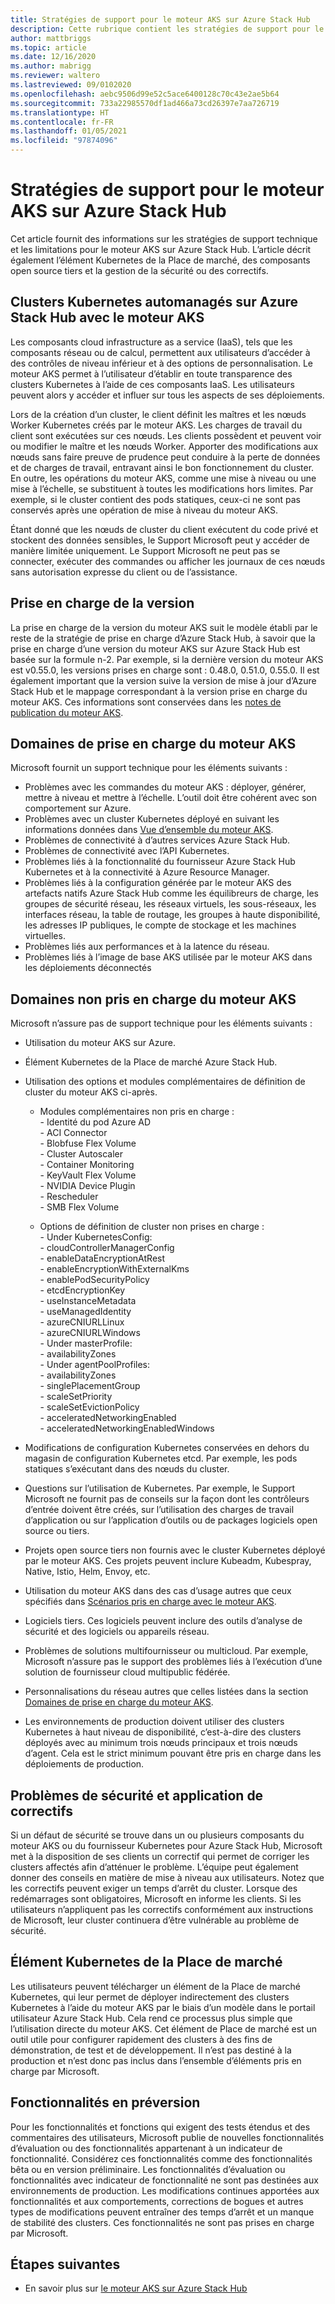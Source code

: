 ```yaml
---
title: Stratégies de support pour le moteur AKS sur Azure Stack Hub
description: Cette rubrique contient les stratégies de support pour le moteur AKS sur Azure Stack Hub.
author: mattbriggs
ms.topic: article
ms.date: 12/16/2020
ms.author: mabrigg
ms.reviewer: waltero
ms.lastreviewed: 09/0102020
ms.openlocfilehash: aebc9506d99e52c5ace6400128c70c43e2ae5b64
ms.sourcegitcommit: 733a22985570df1ad466a73cd26397e7aa726719
ms.translationtype: HT
ms.contentlocale: fr-FR
ms.lasthandoff: 01/05/2021
ms.locfileid: "97874096"
---
```

# <a name="support-policies-for-aks-engine-on-azure-stack-hub"></a>Stratégies de support pour le moteur AKS sur Azure Stack Hub

Cet article fournit des informations sur les stratégies de support technique et les limitations pour le moteur AKS sur Azure Stack Hub. L’article décrit également l’élément Kubernetes de la Place de marché, des composants open source tiers et la gestion de la sécurité ou des correctifs. 

## <a name="self-managed-kubernetes-clusters-on-azure-stack-hub-with-aks-engine"></a>Clusters Kubernetes automanagés sur Azure Stack Hub avec le moteur AKS

Les composants cloud infrastructure as a service (IaaS), tels que les composants réseau ou de calcul, permettent aux utilisateurs d’accéder à des contrôles de niveau inférieur et à des options de personnalisation. Le moteur AKS permet à l’utilisateur d’établir en toute transparence des clusters Kubernetes à l’aide de ces composants IaaS. Les utilisateurs peuvent alors y accéder et influer sur tous les aspects de ses déploiements.

Lors de la création d’un cluster, le client définit les maîtres et les nœuds Worker Kubernetes créés par le moteur AKS. Les charges de travail du client sont exécutées sur ces nœuds. Les clients possèdent et peuvent voir ou modifier le maître et les nœuds Worker. Apporter des modifications aux nœuds sans faire preuve de prudence peut conduire à la perte de données et de charges de travail, entravant ainsi le bon fonctionnement du cluster. En outre, les opérations du moteur AKS, comme une mise à niveau ou une mise à l’échelle, se substituent à toutes les modifications hors limites. Par exemple, si le cluster contient des pods statiques, ceux-ci ne sont pas conservés après une opération de mise à niveau du moteur AKS.

Étant donné que les nœuds de cluster du client exécutent du code privé et stockent des données sensibles, le Support Microsoft peut y accéder de manière limitée uniquement. Le Support Microsoft ne peut pas se connecter, exécuter des commandes ou afficher les journaux de ces nœuds sans autorisation expresse du client ou de l’assistance.

## <a name="version-support"></a>Prise en charge de la version

La prise en charge de la version du moteur AKS suit le modèle établi par le reste de la stratégie de prise en charge d’Azure Stack Hub, à savoir que la prise en charge d’une version du moteur AKS sur Azure Stack Hub est basée sur la formule n-2. Par exemple, si la dernière version du moteur AKS est v0.55.0, les versions prises en charge sont : 0.48.0, 0.51.0, 0.55.0. Il est également important que la version suive la version de mise à jour d’Azure Stack Hub et le mappage correspondant à la version prise en charge du moteur AKS. Ces informations sont conservées dans les [notes de publication du moteur AKS](kubernetes-aks-engine-release-notes.md#aks-engine-and-azure-stack-version-mapping).

## <a name="aks-engine-supported-areas"></a>Domaines de prise en charge du moteur AKS

Microsoft fournit un support technique pour les éléments suivants :

-  Problèmes avec les commandes du moteur AKS : déployer, générer, mettre à niveau et mettre à l’échelle. L’outil doit être cohérent avec son comportement sur Azure.
-  Problèmes avec un cluster Kubernetes déployé en suivant les informations données dans [Vue d’ensemble du moteur AKS](azure-stack-kubernetes-aks-engine-overview.md).
-  Problèmes de connectivité à d’autres services Azure Stack Hub. 
-  Problèmes de connectivité avec l’API Kubernetes.
-  Problèmes liés à la fonctionnalité du fournisseur Azure Stack Hub Kubernetes et à la connectivité à Azure Resource Manager.
-  Problèmes liés à la configuration générée par le moteur AKS des artefacts natifs Azure Stack Hub comme les équilibreurs de charge, les groupes de sécurité réseau, les réseaux virtuels, les sous-réseaux, les interfaces réseau, la table de routage, les groupes à haute disponibilité, les adresses IP publiques, le compte de stockage et les machines virtuelles. 
-  Problèmes liés aux performances et à la latence du réseau.
-  Problèmes liés à l’image de base AKS utilisée par le moteur AKS dans les déploiements déconnectés 

## <a name="aks-engine-areas-not-supported"></a>Domaines non pris en charge du moteur AKS

Microsoft n’assure pas de support technique pour les éléments suivants :

-  Utilisation du moteur AKS sur Azure.
-  Élément Kubernetes de la Place de marché Azure Stack Hub.
-  Utilisation des options et modules complémentaires de définition de cluster du moteur AKS ci-après.
    -  Modules complémentaires non pris en charge :  
            - Identité du pod Azure AD  
            -  ACI Connector  
            -  Blobfuse Flex Volume  
            -  Cluster Autoscaler  
            -  Container Monitoring  
            -  KeyVault Flex Volume  
            -  NVIDIA Device Plugin  
            -  Rescheduler  
            -  SMB Flex Volume  
        
    -  Options de définition de cluster non prises en charge :  
            -  Under KubernetesConfig:  
                    -  cloudControllerManagerConfig  
                    -  enableDataEncryptionAtRest  
                    -  enableEncryptionWithExternalKms  
                    -  enablePodSecurityPolicy  
                    -  etcdEncryptionKey  
                    -  useInstanceMetadata  
                    -  useManagedIdentity  
                    -  azureCNIURLLinux  
                    -  azureCNIURLWindows  
            -  Under masterProfile:  
                    -  availabilityZones  
            -  Under agentPoolProfiles:  
                    -  availabilityZones  
                    -  singlePlacementGroup  
                    -  scaleSetPriority  
                    -  scaleSetEvictionPolicy  
                    -  acceleratedNetworkingEnabled  
                    -  acceleratedNetworkingEnabledWindows

-  Modifications de configuration Kubernetes conservées en dehors du magasin de configuration Kubernetes etcd. Par exemple, les pods statiques s’exécutant dans des nœuds du cluster.
-  Questions sur l’utilisation de Kubernetes. Par exemple, le Support Microsoft ne fournit pas de conseils sur la façon dont les contrôleurs d’entrée doivent être créés, sur l’utilisation des charges de travail d’application ou sur l’application d’outils ou de packages logiciels open source ou tiers.
-  Projets open source tiers non fournis avec le cluster Kubernetes déployé par le moteur AKS. Ces projets peuvent inclure Kubeadm, Kubespray, Native, Istio, Helm, Envoy, etc.
-  Utilisation du moteur AKS dans des cas d’usage autres que ceux spécifiés dans [Scénarios pris en charge avec le moteur AKS](azure-stack-kubernetes-aks-engine-overview.md#supported-scenarios-with-the-aks-engine).
-  Logiciels tiers. Ces logiciels peuvent inclure des outils d’analyse de sécurité et des logiciels ou appareils réseau.
-  Problèmes de solutions multifournisseur ou multicloud. Par exemple, Microsoft n’assure pas le support des problèmes liés à l’exécution d’une solution de fournisseur cloud multipublic fédérée.
-  Personnalisations du réseau autres que celles listées dans la section [Domaines de prise en charge du moteur AKS](#aks-engine-supported-areas).
-  Les environnements de production doivent utiliser des clusters Kubernetes à haut niveau de disponibilité, c’est-à-dire des clusters déployés avec au minimum trois nœuds principaux et trois nœuds d’agent. Cela est le strict minimum pouvant être pris en charge dans les déploiements de production.

##  <a name="security-issues-and-patching"></a>Problèmes de sécurité et application de correctifs

Si un défaut de sécurité se trouve dans un ou plusieurs composants du moteur AKS ou du fournisseur Kubernetes pour Azure Stack Hub, Microsoft met à la disposition de ses clients un correctif qui permet de corriger les clusters affectés afin d’atténuer le problème. L’équipe peut également donner des conseils en matière de mise à niveau aux utilisateurs. Notez que les correctifs peuvent exiger un temps d’arrêt du cluster. Lorsque des redémarrages sont obligatoires, Microsoft en informe les clients. Si les utilisateurs n’appliquent pas les correctifs conformément aux instructions de Microsoft, leur cluster continuera d’être vulnérable au problème de sécurité.

## <a name="kubernetes-marketplace-item"></a>Élément Kubernetes de la Place de marché

Les utilisateurs peuvent télécharger un élément de la Place de marché Kubernetes, qui leur permet de déployer indirectement des clusters Kubernetes à l’aide du moteur AKS par le biais d’un modèle dans le portail utilisateur Azure Stack Hub. Cela rend ce processus plus simple que l’utilisation directe du moteur AKS. Cet élément de Place de marché est un outil utile pour configurer rapidement des clusters à des fins de démonstration, de test et de développement. Il n’est pas destiné à la production et n’est donc pas inclus dans l’ensemble d’éléments pris en charge par Microsoft.

## <a name="preview-features"></a>Fonctionnalités en préversion

Pour les fonctionnalités et fonctions qui exigent des tests étendus et des commentaires des utilisateurs, Microsoft publie de nouvelles fonctionnalités d’évaluation ou des fonctionnalités appartenant à un indicateur de fonctionnalité. Considérez ces fonctionnalités comme des fonctionnalités bêta ou en version préliminaire. Les fonctionnalités d’évaluation ou fonctionnalités avec indicateur de fonctionnalité ne sont pas destinées aux environnements de production. Les modifications continues apportées aux fonctionnalités et aux comportements, corrections de bogues et autres types de modifications peuvent entraîner des temps d’arrêt et un manque de stabilité des clusters. Ces fonctionnalités ne sont pas prises en charge par Microsoft.

## <a name="next-steps"></a>Étapes suivantes

- En savoir plus sur [le moteur AKS sur Azure Stack Hub](azure-stack-kubernetes-aks-engine-overview.md)